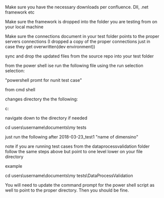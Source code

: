 Make sure you have the necessary downloads per confluence. Dll, .net framework etc

Make sure the framework is dropped into the folder you are testing from on your local machine

Make sure the connections document in your test folder points to the proper servers connections (I dropped a copy of the proper connections just in case they get overwritten(dev environment))

sync and drop the updated files from the source repo into your test folder


from the power shell ise run the following file using the run selection selection:

"powershell promt for nunit test case"


from cmd shell

changes directory the the following:

c:

navigate down to the directory if needed

cd users\username\\documents\my tests


just run the following after 2018-03-23_test1 "name of dimensino"



note if you are running test cases from the dataprocessvalidation folder follow the same steps above but point to one level lower on your file directory

example

cd users\username\documents\my tests\DataProcessValidation

You will need to update the command prompt for the power shell script as well to point to the proper directory. Then you should be fine. 


